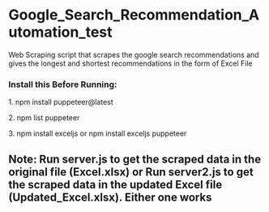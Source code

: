 # Google_Search_Recommendation_Automation_test
Web Scraping script that scrapes the google search recommendations and gives the longest and shortest recommendations in the form of Excel File

<h3>Install this Before Running:</h3>
<p>1. npm install puppeteer@latest</p>
<p>2. npm list puppeteer</p>
<p>3. npm install exceljs or npm install exceljs puppeteer</p>
<h2>Note: Run server.js to get the scraped data in the original file (Excel.xlsx) or Run server2.js to get the scraped data in the updated Excel file (Updated_Excel.xlsx). Either one works</h2>
